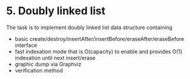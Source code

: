 # 5. Doubly linked list

The task is to implement doubly linked list data structure containing
- basic create/destroy/insertAfter/insertBefore/eraseAfter/eraseBefore interface
- fast indexation mode that is O(capacity) to enable and provides O(1) indexation until next insert/erase
- graphic dump via Graphviz
- verification method
